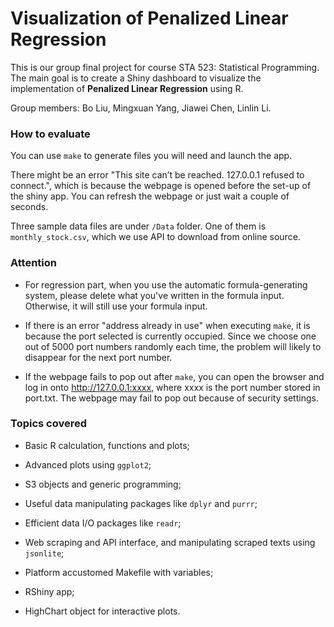 # Visualization of Penalized Linear Regression

This is our group final project for course STA 523: Statistical Programming. The main goal is to create a Shiny dashboard to visualize the implementation of **Penalized Linear Regression** using R. 

Group members: Bo Liu, Mingxuan Yang, Jiawei Chen, Linlin Li.

### How to evaluate

You can use `make` to generate files you will need and launch the app.

There might be an error "This site can’t be reached. 127.0.0.1 refused to connect.", which is because the webpage is opened before the set-up of the shiny app. You can refresh the webpage or just wait a couple of seconds.

Three sample data files are under `/Data` folder. One of them is `monthly_stock.csv`, which we use API to download from online source.

### Attention

- For regression part, when you use the automatic formula-generating system, please delete what you've written in the formula input. Otherwise, it will still use your formula input.

- If there is an error "address already in use" when executing `make`, it is because the port selected is currently occupied. Since we choose one out of 5000 port numbers randomly each time, the problem will likely to disappear for the next port number.

- If the webpage fails to pop out after `make`, you can open the browser and log in onto http://127.0.0.1:xxxx, where xxxx is the port number stored in port.txt. The webpage may fail to pop out because of security settings.

### Topics covered

- Basic R calculation, functions and plots;

- Advanced plots using `ggplot2`;

- S3 objects and generic programming;

- Useful data manipulating packages like `dplyr` and `purrr`;

- Efficient data I/O packages like `readr`;

- Web scraping and API interface, and manipulating scraped texts using `jsonlite`;

- Platform accustomed Makefile with variables;

- RShiny app;

- HighChart object for interactive plots.
